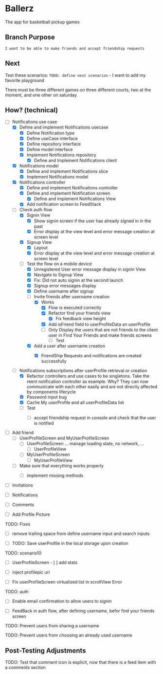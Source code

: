 # Ballerz
The app for basketball pickup games


## Branch Purpose
    I want to be able to make friends and accept friendship requests
## Next 
Test these scenarios:
    `TODO: define next scenarios` 
    - I want to add my favorite playground
        
There must be three different games on three different courts, two at the moment, and one other on saturday


## How? (technical)

- [ ] Notifications use case
    - [x] Define and implement Notifications usecase
        - [x] Define Notification type
        - [x] Define useCase interface
        - [x] Define repository interface
        - [x] Define model interface
        - [x] Implement Notifications repository
            - [x] Define and Implement Notifications client

    - [x] Notifications model
        - [x] Define and implement Notifications slice
        - [x] Implement Notifications model

    - [x] Notifications controller
        - [x] Define and implement Notifications controller
        - [x] Define and implement Notification screen
            - [x] Define and implement Notifications View
        - [x] Add notification screen to FeedStack

    * [ ] Check auth flow
        - [x] Signin View
            - [x] Show signin screen if the user has already signed in in the past
            - [x] Error display at the view level and error message creation at screen level
        - [x] Signup View
            - [x] Layout
            - [x] Error display at the view level and error message creation at screen level

        - [ ] Test the flow on a mobile device
            - [x] Unregistered User error message display in signin View 
            - [x] Navigate to Signup View
            * [x] Fix: Did not auto signin at the second launch
            - [x] Signup error messages display
            - [x] Define username after signup
            - [ ] Invite friends after username creation
                - [x] Works
                    - [x] Flow is executed correctly
                    - [x] Refactor find your friends view
                        - [x] Fix feedback view height
                    * [x] Add isFriend field to userProfileData an userProfile
                    - [ ] Only Display the users that are not friends to the client user in Find Your Friends and make friends screens
                        - [ ] Test 
            - [x] Add a user after username creation
                - [x] FriendShip Requests and notifications are created successfully
        

    - [ ] Notifications subscriptions after userProfile retrieval or creation
        - [x] Refactor controllers and use cases to be singletons. Take the reent notification controller as example. Why? They can now communicate with each other easily and are not directly affected by components lifecycle
        * [x] Password input bug
        - [x] Cache My userProfile and all userProfileData list
        - [ ] Test
            - [ ] accept friendship request in console and check that the user is notified


    

- [ ] Add friend
    - [ ] UserProfileScreen and MyUserProfileScreen
        - [ ] UserProfileScreen ... manage loading state, no network, ...
            - [ ] UserProfileView 
        - [ ] MyUserProfileScreen
            - [ ] MyUserProfileView

    - [ ] Make sure that everything works properly
        - [ ] implement missing methods


 

<!-- - [ ] Add place -->
- [ ] Invitations
- [ ] Notifications
- [ ] Comments


- [ ] Add Profile Picture




TODO: Fixes
- [ ] remove trailing space from define username input and search inputs 

* [ ] TODO: Save userProfile in the local storage upon creation


TODO: scenario10
- [ ] UserProfileScreen
            - [ ] add stats
* [ ] inject profilepic uri
* [ ] Fix userProfileScreen virtualized list in scrollView Error


TODO: auth
* [ ] Enable email confirmation to allow users to signin 
- [ ] FeedBack in auth flow, after defining username, befor find your friends screen


TODO: Prevent users from sharing a username


TODO: Prevent users from choosing an already used username





## Post-Testing Adjustments
TODO: Test that comment icon is explicit, now that there is a feed item with a comments section